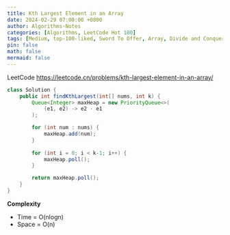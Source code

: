 ```yaml
---
title: Kth Largest Element in an Array
date: 2024-02-29 07:00:00 +0800
author: Algorithms-Notes
categories: [Algorithms, LeetCode Hot 100]
tags: [Medium, top-100-liked, Sword To Offer, Array, Divide and Conquer, Quickselect, Sorting, Heap]
pin: false
math: false
mermaid: false
---
```


LeetCode <https://leetcode.cn/problems/kth-largest-element-in-an-array/>

```java
class Solution {
    public int findKthLargest(int[] nums, int k) {
        Queue<Integer> maxHeap = new PriorityQueue<>(
            (e1, e2) -> e2 - e1
        );

        for (int num : nums) {
            maxHeap.add(num);
        }
        
        for (int i = 0; i < k-1; i++) {
            maxHeap.poll();
        }

        return maxHeap.poll();
    }
}
```

**Complexity**

* Time = O(nlogn) 
* Space = O(n) 

